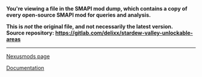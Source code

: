 **You're viewing a file in the SMAPI mod dump, which contains a copy of every open-source SMAPI mod
for queries and analysis.**

**This is _not_ the original file, and not necessarily the latest version.**  
**Source repository: https://gitlab.com/delixx/stardew-valley-unlockable-areas**

----

[Nexusmods page](https://www.nexusmods.com/stardewvalley/mods/17265)

[Documentation](https://gitlab.com/delixx/stardew-valley-unlockable-bundles/-/wikis/home)
